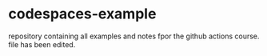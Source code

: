 # codespaces-example

repository containing all examples and notes fpor the github actions course. file has been edited.
